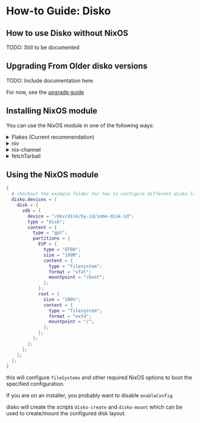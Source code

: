 # How-to Guide: Disko

## How to use Disko without NixOS

TODO: Still to be documented

## Upgrading From Older disko versions

TODO: Include documentation here.

For now, see the
[upgrade guide](https://github.com/JillThornhill/disko/blob/master/docs/upgrade-guide.md)

## Installing NixOS module

You can use the NixOS module in one of the following ways:

<details>
  <summary>Flakes (Current recommendation)</summary>

If you use nix flakes support:

```nix
{
  inputs.disko.url = "github:nix-community/disko";
  inputs.disko.inputs.nixpkgs.follows = "nixpkgs";

  outputs = { self, nixpkgs, disko }: {
    # change `yourhostname` to your actual hostname
    nixosConfigurations.yourhostname = nixpkgs.lib.nixosSystem {
      # change to your system:
      system = "x86_64-linux";
      modules = [
        ./configuration.nix
        disko.nixosModules.disko
      ];
    };
  };
}
```

</details>
<details>
  <summary>niv</summary>

First add it to [niv](https://github.com/nmattia/niv):

```console
niv add nix-community/disko
```

Then add the following to your configuration.nix in the `imports` list:

```nix
{
  imports = [ "${(import ./nix/sources.nix).disko}/modules/disko.nix" ];
}
```

</details>
<details>
  <summary>nix-channel</summary>

As root run:

```console
nix-channel --add https://github.com/nix-community/disko/archive/master.tar.gz disko
nix-channel --update
```

Then add the following to your configuration.nix in the `imports` list:

```nix
{
  imports = [ <disko/modules/disko.nix> ];
}
```

</details>
<details>
  <summary>fetchTarball</summary>

Add the following to your configuration.nix:

```nix
{
  imports = [ "${builtins.fetchTarball "https://github.com/nix-community/disko/archive/master.tar.gz"}/module.nix" ];
}
```

or with pinning:

```nix
{
  imports = let
    # replace this with an actual commit id or tag
    commit = "f2783a8ef91624b375a3cf665c3af4ac60b7c278";
  in [
    "${builtins.fetchTarball {
      url = "https://github.com/nix-community/disko/archive/${commit}.tar.gz";
      # replace this with an actual hash
      sha256 = "0000000000000000000000000000000000000000000000000000";
    }}/module.nix"
  ];
}
```

</details>

## Using the NixOS module

```nix
{
  # checkout the example folder for how to configure different disko layouts
  disko.devices = {
    disk = {
      vdb = {
        device = "/dev/disk/by-id/some-disk-id";
        type = "disk";
        content = {
          type = "gpt";
          partitions = {
            ESP = {
              type = "EF00";
              size = "100M";
              content = {
                type = "filesystem";
                format = "vfat";
                mountpoint = "/boot";
              };
            };
            root = {
              size = "100%";
              content = {
                type = "filesystem";
                format = "ext4";
                mountpoint = "/";
              };
            };
          };
        };
      };
    };
  };
}
```

this will configure `fileSystems` and other required NixOS options to boot the
specified configuration.

If you are on an installer, you probably want to disable `enableConfig`.

disko will create the scripts `disko-create` and `disko-mount` which can be used
to create/mount the configured disk layout.
